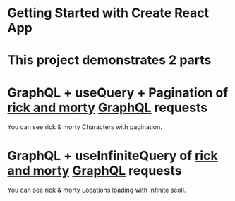 # Getting Started with Create React App

# This project demonstrates 2 parts
# GraphQL + useQuery + Pagination of [rick and morty](https://rickandmortyapi.com/documentation/) [GraphQL](https://rickandmortyapi.com/graphql) requests
You can see rick & morty Characters with pagination.

# GraphQL + useInfiniteQuery of [rick and morty](https://rickandmortyapi.com/documentation/) [GraphQL](https://rickandmortyapi.com/graphql) requests
You can see rick & morty Locations loading with infinite scoll.
